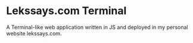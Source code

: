 # Lekssays.com Terminal
A Terminal-like web application written in JS and deployed in my personal website lekssays.com.

